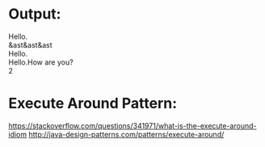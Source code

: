 # Output:

Hello.  
&ast&ast&ast    
Hello.  
Hello.How are you?    
2  

# Execute Around Pattern:
https://stackoverflow.com/questions/341971/what-is-the-execute-around-idiom
http://java-design-patterns.com/patterns/execute-around/
